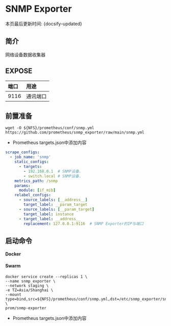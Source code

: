 # SNMP Exporter

本页最后更新时间: {docsify-updated}

## 简介

网络设备数据收集器

## EXPOSE

| 端口 | 用途 |
| :--- | :--- |
| 9116 | 通讯端口 |

## 前置准备

```text
wget -O ${NFS}/prometheus/conf/snmp.yml https://github.com/prometheus/snmp_exporter/raw/main/snmp.yml
```

* Prometheus targets.json中添加内容

```yaml
scrape_configs:
  - job_name: 'snmp'
    static_configs:
      - targets:
        - 192.168.0.1  # SNMP设备.
        - switch.local # SNMP设备.
    metrics_path: /snmp
    params:
      module: [if_mib]
    relabel_configs:
      - source_labels: [__address__]
        target_label: __param_target
      - source_labels: [__param_target]
        target_label: instance
      - target_label: __address__
        replacement: 127.0.0.1:9116  # SNMP Exporter的IP与端口
```

## 启动命令

<!-- tabs:start -->
#### **Docker**



#### **Swarm**
```text
docker service create --replicas 1 \
--name snmp_exporter \
--network staging \
-e TZ=Asia/Shanghai \
--mount type=bind,src=${NFS}/prometheus/conf/snmp.yml,dst=/etc/snmp_exporter/snmp.yml \
prom/snmp-exporter
```

<!-- tabs:end -->

* Prometheus targets.json中添加内容

